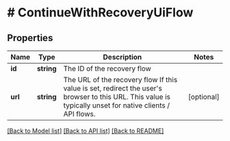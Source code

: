 # # ContinueWithRecoveryUiFlow

## Properties

Name | Type | Description | Notes
------------ | ------------- | ------------- | -------------
**id** | **string** | The ID of the recovery flow |
**url** | **string** | The URL of the recovery flow  If this value is set, redirect the user&#39;s browser to this URL. This value is typically unset for native clients / API flows. | [optional]

[[Back to Model list]](../../README.md#models) [[Back to API list]](../../README.md#endpoints) [[Back to README]](../../README.md)
